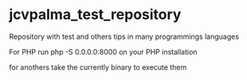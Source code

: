# jcvpalma_test_repository
Repository with test and others tips in many programmings languages 

For PHP run php -S 0.0.0.0:8000 on your PHP installation

for anothers take the currently binary to execute them
